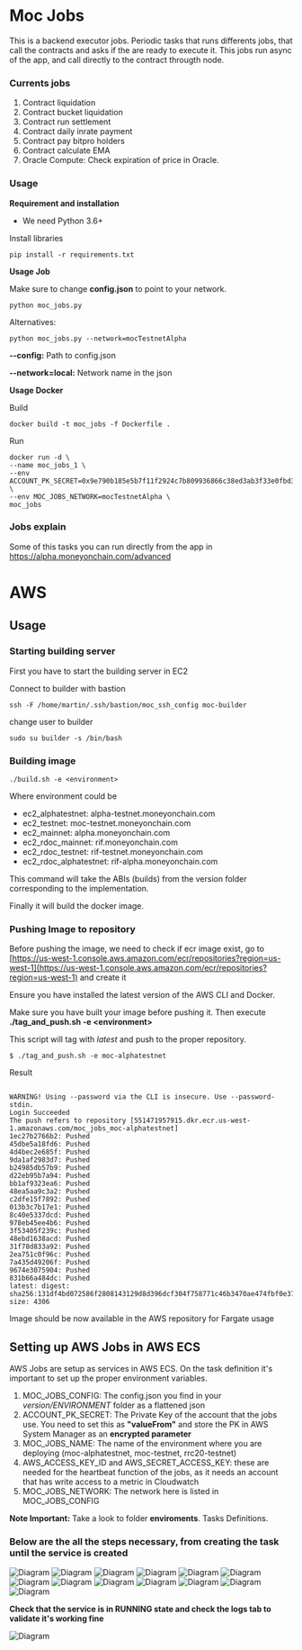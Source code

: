 # Moc Jobs

This is a backend executor jobs. Periodic tasks that runs differents jobs, 
that call the contracts and asks if the are ready to execute it. This jobs 
run async of the app, and call directly to the contract througth node. 

### Currents jobs

 1. Contract liquidation
 2. Contract bucket liquidation
 3. Contract run settlement
 4. Contract daily inrate payment
 5. Contract pay bitpro holders
 6. Contract calculate EMA
 7. Oracle Compute: Check expiration of price in Oracle.
 
 
### Usage

**Requirement and installation**
 
*  We need Python 3.6+

Install libraries

`pip install -r requirements.txt`

**Usage Job**

Make sure to change **config.json** to point to your network.

`python moc_jobs.py`

Alternatives:

`python moc_jobs.py --network=mocTestnetAlpha`

**--config:** Path to config.json 

**--network=local:** Network name in the json


**Usage Docker**

Build

```
docker build -t moc_jobs -f Dockerfile .
```

Run

```
docker run -d \
--name moc_jobs_1 \
--env ACCOUNT_PK_SECRET=0x9e790b185e5b7f11f2924c7b809936866c38ed3ab3f33e0fbd3cfe791c2cdbd6 \
--env MOC_JOBS_NETWORK=mocTestnetAlpha \
moc_jobs
```
  
 
### Jobs explain

Some of this tasks you can run directly from the app in https://alpha.moneyonchain.com/advanced


# AWS


## Usage


### **Starting building server**

First you have to start the building server in EC2

Connect to builder with bastion

```
ssh -F /home/martin/.ssh/bastion/moc_ssh_config moc-builder
```

change user to builder

```
sudo su builder -s /bin/bash
```


### **Building image** 

```
./build.sh -e <environment>
```

 Where environment could be

* ec2_alphatestnet: alpha-testnet.moneyonchain.com
* ec2_testnet: moc-testnet.moneyonchain.com
* ec2_mainnet: alpha.moneyonchain.com
* ec2_rdoc_mainnet: rif.moneyonchain.com
* ec2_rdoc_testnet: rif-testnet.moneyonchain.com
* ec2_rdoc_alphatestnet: rif-alpha.moneyonchain.com


This command will take the ABIs (builds) from the version folder corresponding to the implementation.

Finally it will build the docker image.


### Pushing Image to repository

Before pushing the image, we need to check if ecr image exist, go to [https://us-west-1.console.aws.amazon.com/ecr/repositories?region=us-west-1](https://us-west-1.console.aws.amazon.com/ecr/repositories?region=us-west-1) and create it

Ensure you have installed the latest version of the AWS CLI and Docker.

Make sure you have built your image before pushing it. Then execute **./tag_and_push.sh -e  &lt;environment>**

This script will tag with _latest_ and push to the proper repository.

```
$ ./tag_and_push.sh -e moc-alphatestnet
```

Result 

```

WARNING! Using --password via the CLI is insecure. Use --password-stdin.
Login Succeeded
The push refers to repository [551471957915.dkr.ecr.us-west-1.amazonaws.com/moc_jobs_moc-alphatestnet]
1ec27b2766b2: Pushed 
45dbe5a18fd6: Pushed 
4d4bec2e685f: Pushed 
9da1af2983d7: Pushed 
b24985db57b9: Pushed 
d22eb95b7a94: Pushed 
bb1af9323ea6: Pushed 
48ea5aa9c3a2: Pushed 
c2dfe15f7892: Pushed 
013b3c7b17e1: Pushed 
8c40e5337dcd: Pushed 
978eb45ee4b6: Pushed 
3f53405f239c: Pushed 
48ebd1638acd: Pushed 
31f78d833a92: Pushed 
2ea751c0f96c: Pushed 
7a435d49206f: Pushed 
9674e3075904: Pushed 
831b66a484dc: Pushed 
latest: digest: sha256:131df4bd072586f2808143129d8d396dcf304f758771c46b3470ae474fbf0e37 size: 4306
```

Image should be now available in the AWS repository for Fargate usage

## Setting up AWS Jobs in AWS ECS

AWS Jobs are setup as services in AWS ECS. On the task definition it's important to set up the proper environment variables.


1. MOC_JOBS_CONFIG: The config.json you find in your _version/ENVIRONMENT_ folder as a flattened json
2. ACCOUNT_PK_SECRET: The Private Key of the account that the jobs use. You need to set this as **"valueFrom"** and store the PK in AWS System Manager as an **encrypted parameter**
3. MOC_JOBS_NAME: The name of the environment where you are deploying (moc-alphatestnet, moc-testnet, rrc20-testnet)
4. AWS_ACCESS_KEY_ID and AWS_SECRET_ACCESS_KEY: these are needed for the heartbeat function of the jobs, as it needs an account that has write access to a metric in Cloudwatch
5. MOC_JOBS_NETWORK: The network here is listed in MOC_JOBS_CONFIG

**Note Important:** Take a look to folder **enviroments**. Tasks Definitions.

### Below are the all the steps necessary, from creating the task until the service is created


![Diagram](./img/1.png)
![Diagram](./img/2.png)
![Diagram](./img/3.png)
![Diagram](./img/4.png)
![Diagram](./img/5.png)
![Diagram](./img/6.png)
![Diagram](./img/7.png)
![Diagram](./img/8.png)
![Diagram](./img/9.png)
![Diagram](./img/10.png)
![Diagram](./img/11.png)
![Diagram](./img/12.png)
![Diagram](./img/13.png)

**Check that the service is in RUNNING state and check the logs tab to validate it's working fine**

![Diagram](./img/14.png)